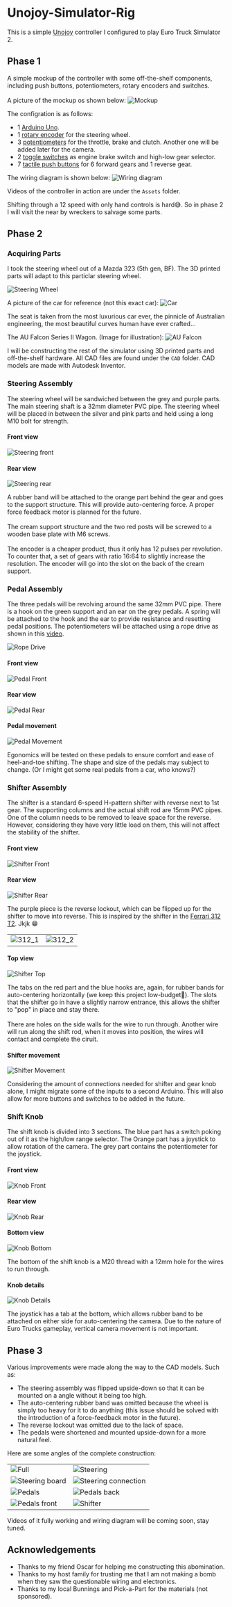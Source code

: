 # Unojoy-Simulator-Rig

This is a simple [Unojoy](https://github.com/AlanChatham/UnoJoy) controller I configured to play Euro Truck Simulator 2.

## Phase 1

A simple mockup of the controller with some off-the-shelf components, including push buttons, potentiometers, rotary encoders and switches. \
\
A picture of the mockup os shown below:
![Mockup](Assets/dashboard.jpg)

The configration is as follows:

* 1 [Arduino Uno](https://surplustronics.co.nz/products/7014-arduino-uno-r3-clone-with-usb-cable).
* 1 [rotary encoder](https://surplustronics.co.nz/products/10776-rotary-encoder-module) for the steering wheel.
* 3 [potentiometers](https://surplustronics.co.nz/products/1686-10k-ohm-linear-potentiometer-) for the throttle, brake and clutch. Another one will be added later for the camera.
* 2 [toggle switches](https://surplustronics.co.nz/products/4314-switch-toggle-on-on-spdt-3-pins-panel-mount) as engine brake switch and high-low gear selector.
* 7 [tactile push buttons](https://surplustronics.co.nz/products/2159-switch-tact-push-button-momentary) for 6 forward gears and 1 reverse gear.

The wiring diagram is shown below:
![Wiring diagram](Assets/image.png)

Videos of the controller in action are under the `Assets` folder.

Shifting through a 12 speed with only hand controls is hard😅. So in phase 2 I will visit the near by wreckers to salvage some parts.

## Phase 2

### Acquiring Parts

I took the steering wheel out of a Mazda 323 (5th gen, BF). The 3D printed parts will adapt to this particlar steering wheel.

![Steering Wheel](Assets/steering_wheel.jpg)

A picture of the car for reference (not this exact car):
![Car](Assets/323.jpg)

The seat is taken from the most luxurious car ever, the pinnicle of Australian engineering, the most beautiful curves human have ever crafted...

The AU Falcon Series II Wagon. (Image for illustration):
![AU Falcon](Assets/au.jpg)

I will be constructing the rest of the simulator using 3D printed parts and off-the-shelf hardware. All CAD files are found under the `CAD` folder. CAD models are made with Autodesk Inventor.

### Steering Assembly

The steering wheel will be sandwiched between the grey and purple parts. The main steering shaft is a 32mm diameter PVC pipe. The steering wheel will be placed in between the silver and pink parts and held using a long M10 bolt for strength.

#### Front view

![Steering front](Assets/steering_CAD_front.png)

#### Rear view

![Steering rear](Assets/steering_CAD_rear.png)

A rubber band will be attached to the orange part behind the gear and goes to the support structure. This will provide auto-centering force. A proper force feedback motor is planned for the future.\
\
The cream support structure and the two red posts will be screwed to a wooden base plate with M6 screws.\
\
The encoder is a cheaper product, thus it only has 12 pulses per revolution. To counter that, a set of gears with ratio 16:64 to slightly increase the resolution. The encoder will go into the slot on the back of the cream support.

### Pedal Assembly

The three pedals will be revolving around the same 32mm PVC pipe. There is a hook on the green support and an ear on the grey pedals. A spring will be attached to the hook and the ear to provide resistance and resetting pedal positions. The potentiometers will be attached using a rope drive as shown in this [video](https://www.youtube.com/watch?v=5Pex7cJlhsA&list=WL&index=2&t=226s).

![Rope Drive](Assets/rope_drive.png)

#### Front view

![Pedal Front](Assets/pedal_CAD_front.png)

#### Rear view

![Pedal Rear](Assets/pedal_CAD_rear.png)

#### Pedal movement

![Pedal Movement](Assets/pedal_movement.gif)

Egonomics will be tested on these pedals to ensure comfort and ease of heel-and-toe shifting. The shape and size of the pedals may subject to change. (Or I might get some real pedals from a car, who knows?)

### Shifter Assembly

The shifter is a standard 6-speed H-pattern shifter with reverse next to 1st gear. The supporting columns and the actual shift rod are 15mm PVC pipes. One of the column needs to be removed to leave space for the reverse. However, considering they have very little load on them, this will not affect the stability of the shifter.

#### Front view

![Shifter Front](Assets/shifter_CAD_front.png)

#### Rear view

![Shifter Rear](Assets/shifter_CAD_rear.png)

The purple piece is the reverse lockout, which can be flipped up for the shifter to move into reverse. This is inspired by the shifter in the [Ferrari 312 T2](https://www.youtube.com/watch?v=Ag03SegGTds). Jkjk 😁

| | |
| -------- | ------- |
| ![312_1](Assets/312_1.png) | ![312_2](Assets/312_2.png) |

#### Top view

![Shifter Top](Assets/shifter_CAD_top.png)

The tabs on the red part and the blue hooks are, again, for rubber bands for auto-centering horizontally (we keep this project low-budget💸). The slots that the shifter go in have a slightly narrow entrance, this allows the shifter to "pop" in place and stay there. \
\
There are holes on the side walls for the wire to run through. Another wire will run along the shift rod, when it moves into position, the wires will contact and complete the ciruit.

#### Shifter movement

![Shifter Movement](Assets/shifter_movement.gif)

Considering the amount of connections needed for shifter and gear knob alone, I might migrate some of the inputs to a second Arduino. This will also allow for more buttons and switches to be added in the future.

### Shift Knob

The shift knob is divided into 3 sections. The blue part has a switch poking out of it as the high/low range selector. The Orange part has a joystick to allow rotation of the camera. The grey part contains the potentiometer for the joystick.

#### Front view

![Knob Front](Assets/shift_knob_CAD_front.png)

#### Rear view

![Knob Rear](Assets/shift_knob_CAD_rear.png)

#### Bottom view

![Knob Bottom](Assets/shift_knob_CAD_bottom.png)

The bottom of the shift knob is a M20 thread with a 12mm hole for the wires to run through.

#### Knob details

![Knob Details](Assets/shift_knob_movement.gif)

The joystick has a tab at the bottom, which allows rubber band to be attached on either side for auto-centering the camera. Due to the nature of Euro Trucks gameplay, vertical camera movement is not important.

## Phase 3

Various improvements were made along the way to the CAD models. Such as:

* The steering assembly was flipped upside-down so that it can be mounted on a angle without it being too high.
* The auto-centering rubber band was omitted because the wheel is simply too heavy for it to do anything (this issue should be solved with the introduction of a force-feedback motor in the future).
* The reverse lockout was omitted due to the lack of space.
* The pedals were shortened and mounted upside-down for a more natural feel.

Here are some angles of the complete construction:

| | |
| -------- | ------- |
| ![Full](Assets/image0.jpeg) | ![Steering](Assets/image1.jpeg) |
| ![Steering board](Assets/image2.jpeg) | ![Steering connection](Assets/image3.jpeg) |
| ![Pedals](Assets/image4.jpeg) | ![Pedals back](Assets/image6.jpeg) |
| ![Pedals front](Assets/image7.jpeg) | ![Shifter](Assets/image5.jpeg) |

Videos of it fully working and wiring diagram will be coming soon, stay tuned.

## Acknowledgements

* Thanks to my friend Oscar for helping me constructing this abomination.
* Thanks to my host family for trusting me that I am not making a bomb when they saw the questionable wiring and electronics.
* Thanks to my local Bunnings and Pick-a-Part for the materials (not sponsored).
